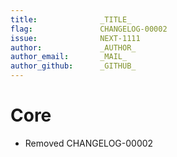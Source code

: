 ```yaml
---
title:              _TITLE_
flag:               CHANGELOG-00002
issue:              NEXT-1111
author:             _AUTHOR_
author_email:       _MAIL_
author_github:      _GITHUB_
---
```

# Core
* Removed CHANGELOG-00002
